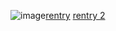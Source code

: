 ![image](https://i.imgur.com/52XgBwM.jpeg)[rentry](https://rentry.co/constrz) [rentry 2](https://rentry.co/mylovesatorugojo)
